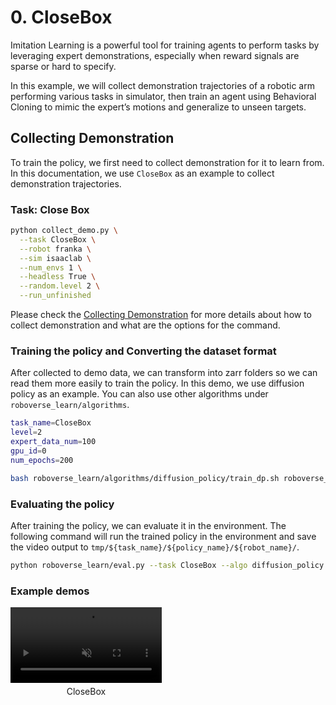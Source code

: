 # 0. CloseBox

Imitation Learning is a powerful tool for training agents to perform tasks by leveraging expert demonstrations, especially when reward signals are sparse or hard to specify.

In this example, we will collect demonstration trajectories of a robotic arm performing various tasks in simulator, then train an agent using Behavioral Cloning to mimic the expert’s motions and generalize to unseen targets.

## Collecting Demonstration

To train the policy, we first need to collect demonstration for it to learn from. In this documentation, we use `CloseBox` as an example to collect demonstration trajectories.


### Task: Close Box
```bash
python collect_demo.py \
  --task CloseBox \
  --robot franka \
  --sim isaaclab \
  --num_envs 1 \
  --headless True \
  --random.level 2 \
  --run_unfinished
```

Please check the [Collecting Demonstration](https://roboverse.wiki/metasim/user_guide/collect_demo_tutorial) for more details about how to collect demonstration and what are the options for the command.

### Training the policy and Converting the dataset format
After collected to demo data, we can transform into zarr folders so we can read them more easily to train the policy. In this demo, we use diffusion policy as an example. You can also use other algorithms under `roboverse_learn/algorithms`.
```bash
task_name=CloseBox
level=2
expert_data_num=100
gpu_id=0
num_epochs=200

bash roboverse_learn/algorithms/diffusion_policy/train_dp.sh roboverse_demo/demo_isaaclab/"${task_name}"-Level"${level}"/robot-franka "${task_name}"FrankaL"${level}" 100 "${gpus}" "${num_epochs}" joint_pos joint_pos 0 1 1
```


### Evaluating the policy
After training the policy, we can evaluate it in the environment. The following command will run the trained policy in the environment and save the video output to `tmp/${task_name}/${policy_name}/${robot_name}/`.
```bash
python roboverse_learn/eval.py --task CloseBox --algo diffusion_policy --num_envs <up to ~50 envs works on RTX> --checkpoint_path <checkpoint_path>
```


### Example demos

<div style="display: flex; flex-wrap: wrap; justify-content: space-between; gap: 10px;">
    <div style="display: flex; justify-content: space-between; width: 100%; margin-bottom: 20px;">
        <div style="width: 48%; text-align: center;">
            <video width="100%" autoplay loop muted playsinline>
                <source src="https://roboverse.wiki/_static/standard_output/il/0_closebox.mp4" type="video/mp4">
            </video>
            <p style="margin-top: 5px;" >CloseBox</p>
        </div>
    </div>
</div>
